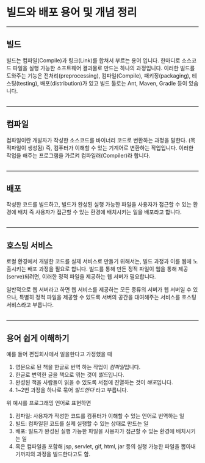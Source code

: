 # 빌드와 배포 용어 및 개념 정리

---

## 빌드
빌드는 컴파일(Compile)과 링크(Link)를 합쳐서 부르는 용어 입니다. 한마디로 소스코드 파일을 실행 가능한 소프트웨어 결과물로 만드는 하나의 과정입니다. 이러한 빌드를 도와주는 기능은 전처리(preprocessing), 컴파일(Compile), 패키징(packaging), 테스팅(testing), 배포(distribution)가 있고 빌드 툴로는 Ant, Maven, Gradle 등이 있습니다.  
<br />


---

## 컴파일
컴파일이란 개발자가 작성한 소스코드를 바이너리 코드로 변환하는 과정을 말한다. (목적파일이 생성됨) 즉, 컴퓨터가 이해할 수 있는 기계어로 변환하는 작업입니다. 이러한 작업을 해주는 프로그램을 가르켜 컴파일러(Compiler)라 합니다.  
<br />


---

## 배포
작성한 코드를 빌드하고, 빌드가 완성된 실행 가능한 파일을 사용자가 접근할 수 있는 환경에 배치 즉 사용자가 접근할 수 있는 환경에 배치시키는 일을 배포라고 합니다.  
<br />


---

## 호스팅 서비스

로컬 환경에서 개발한 코드를 실제 서비스로 만들기 위해서는, 빌드 과정과 이를 웹에 노출시키는 배포 과정을 필요로 합니다. 빌드를 통해 만든 정적 파일이 웹을 통해 제공(serve)되려면, 이러한 정적 파일을 제공하는 웹 서버가 필요합니다.

일반적으로 웹 서버라고 하면 웹 서비스를 제공하는 모든 종류의 서버가 웹 서버일 수 있으나, 특별히 정적 파일을 제공할 수 있도록 서버의 공간을 대여해주는 서비스를 호스팅 서비스라고 부릅니다.  
<br />


---

## 용어 쉽게 이해하기

예를 들어 편집회사에서 일을한다고 가정했을 때   

1. 영문으로 된 책을 한글로 번역 하는 작업이 *컴파일*입니다.  
2. 한글로 변역한 글을 책으로 엮는 것이 *빌드*입니다.  
3. 완성된 책을 사람들이 읽을 수 있도록 서점에 진열하는 것이 *배포*입니다.  
4. 1~2번 과정을 하나로 묶어 *빌드한다* 라고 부릅니다.  

위 예시를 프로그래밍 언어로 표현하면  

1. 컴파일: 사용자가 작성한 코드를 컴퓨터가 이해할 수 있는 언어로 번역하는 일
2. 빌드: 컴파일된 코드를 실제 실행할 수 있는 상태로 만드는 일
3. 배포: 빌드가 완성된 실행 가능한 파일을 사용자가 접근할 수 있는 환경에 배치시키는 일
4. 혹은 컴파일을 포함해 jsp, servlet, gif, html, jar 등의 실행 가능한 파일을 뽑아내기까지의 과정을 빌드한다고도 함.
